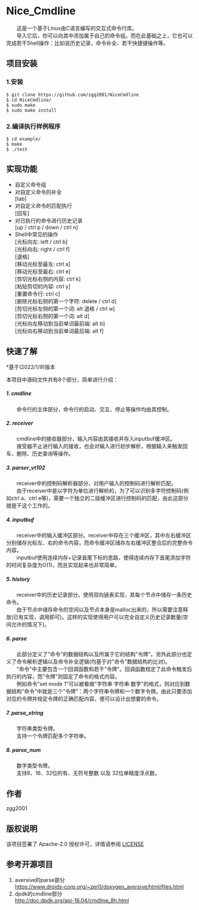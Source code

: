# Nice_Cmdline
&emsp;&emsp;这是一个基于Linux由C语言编写的交互式命令行库。
</br>&emsp;&emsp;导入它后，你可以向其中添加属于自己的命令组。而在此基础之上，它也可以完成若干Shell操作：比如说历史记录、命令补全、若干快捷键操作等。


## 项目安装

### 1.安装
```shell
$ git clone https://github.com/zgg2001/NiceCmdline
$ cd NiceCmdline/
$ sudo make
$ sudo make install
```

### 2.编译执行样例程序
```shell
$ cd example/
$ make
$ ./test
```


## 实现功能
* 自定义命令组
* 对自定义命令的补全
</br>[tab]
* 对自定义命令的匹配执行
</br>[回车]
* 对已执行的命令进行历史记录
</br>[up / ctrl p / down / ctrl n]
* Shell中常见的操作
</br>[光标向左: left / ctrl b]
</br>[光标向右: right / ctrl f]
</br>[退格]
</br>[移动光标至最左: ctrl a]
</br>[移动光标至最右: ctrl e]
</br>[剪切光标右侧的内容: ctrl k]
</br>[粘贴剪切的内容: ctrl y]
</br>[重置命令行: ctrl c]
</br>[删除光标右侧的第一个字符: delete / ctrl d]
</br>[剪切光标左侧的第一个词: alt 退格 / ctrl w]
</br>[剪切光标右侧的第一个词: alt d]
</br>[光标向左移动到当前单词最前端: alt b]
</br>[光标向右移动到当前单词最后端: alt f]


## 快速了解
*基于(2022/1/9)版本</br>

本项目中源码文件共有8个部分，简单进行介绍：
##### 1. cmdline
&emsp;&emsp;命令行的主体部分，命令行的启动、交互、停止等操作均由其控制。
##### 2. receiver
&emsp;&emsp;cmdline中的接收器部分，输入内容由其接收并存入inputbuf缓冲区。</br>
&emsp;&emsp;接受器不止进行输入的接收，也会对输入进行初步解析，根据输入来触发回车、删除、历史查询等操作。
##### 3. parser_vt102
&emsp;&emsp;receiver中的控制码解析器部分，对用户输入的控制码进行解析匹配。</br>
&emsp;&emsp;由于receiver中是以字符为单位进行解析的，为了可以识别多字符控制码(例如ctrl a、ctrl e等)，需要一个独立的二级缓冲区进行控制码的匹配，由此这部分就是干这个工作的。
##### 4. inputbuf
&emsp;&emsp;receiver中的输入缓冲区部分。receiver中存在三个缓冲区，其中左右缓冲区分别储存光标左、右的命令内容，而命令缓冲区储存左右缓冲区整合后的完整命令内容。</br>
&emsp;&emsp;inputbuf使用连续内存+记录首尾下标的思路，使得连续内存下首尾添加字符的时间复杂度为O(1)，而且实现起来也非常简单。
##### 5. history
&emsp;&emsp;receiver中的历史记录部分。使用双向链表实现，其每个节点中储存一条历史命令。</br>
&emsp;&emsp;由于节点中储存命令的空间以及节点本身是malloc出来的，所以需要注意释放(已有实现，调用即可)。这样的实现使得用户可以完全自定义历史记录数量(空间允许的情况下)。
##### 6. parse
&emsp;&emsp;此部分定义了"命令"的数据结构以及所属于它的结构"令牌"。另外此部分也定义了命令解析逻辑以及命令补全逻辑(均基于对"命令"数据结构的比对)。</br>
&emsp;&emsp;"命令"中主要包含一个回调函数和若干"令牌"。回调函数规定了此命令触发后执行的内容，而"令牌"则固定了命令的格式内容。</br>
&emsp;&emsp;例如命令"set mode 1"可以被看做"字符串 字符串 数字"的格式，则对应到数据结构"命令"中就是三个"令牌"：两个字符串令牌和一个数字令牌。由此只要添加对应的令牌并规定令牌的正确匹配内容，便可以设计出想要的命令。
##### 7. parse_string
&emsp;&emsp;字符串类型令牌。</br>
&emsp;&emsp;支持一个令牌匹配多个字符串。
##### 8. parse_num
&emsp;&emsp;数字类型令牌。</br>
&emsp;&emsp;支持8、16、32位的有、无符号整数 以及 32位单精度浮点数。


## 作者
zgg2001


## 版权说明
该项目签署了 Apache-2.0 授权许可，详情请参阅 [LICENSE](https://github.com/zgg2001/NiceCmdline/blob/main/LICENSE)


## 参考开源项目
1. aversive的parse部分</br>https://www.droids-corp.org/~zer0/doxygen_aversive/html/files.html
2. dpdk的cmdline部分</br>http://doc.dpdk.org/api-16.04/cmdline_8h.html
